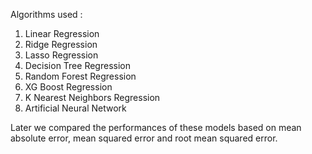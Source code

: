
Algorithms used :
1. Linear Regression
2. Ridge Regression
3. Lasso Regression
4. Decision Tree Regression
5. Random Forest Regression
6. XG Boost Regression
7. K Nearest Neighbors Regression
8. Artificial Neural Network

Later we compared the performances of these models based on mean absolute error, mean squared error and root mean squared error.
